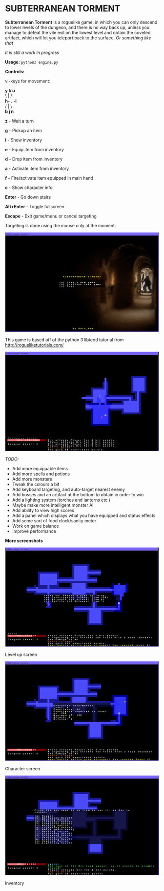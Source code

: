 # SUBTERRANEAN TORMENT

**Subterranean Torment** is a roguelike game, in which you can only descend to lower levels of the dungeon, and there is no way back up, unless you manage to defeat the vile evil on the lowest level and obtain the coveted artifact, which will let you teleport back to the surface. *Or something like that*

*It is still a work in progress*

**Usage:** `python3 engine.py`

**Controls:**

vi-keys for movement:

**y  k  u**  
   \ | /  
**h**- . -**l**  
   / | \  
**b  j  n**


**z** - Wait a turn

**g** - Pickup an item

**i** - Show inventory

**e** - Equip item from inventory

**d** - Drop item from inventory

**a** - Activate item from inventory

**f** - Fire/activate item equipped in main hand

**c** - Show character info

**Enter** - Go down stairs

**Alt+Enter** - Toggle fullscreen

**Escape** - Exit game/menu or cancel targeting

Targeting is done using the mouse only at the moment.


![Main Menu](/screenshots/mainmenu.png)

This game is based off of the python 3 libtcod tutorial from http://rogueliketutorials.com/


![Game](/screenshots/game.png)

*TODO:*

* Add more equippable items
* Add more spells and potions
* Add more monsters
* Tweak the colours a bit
* Add keyboard targeting, and auto-target nearest enemy
* Add bosses and an artifact at the bottom to obtain in order to win
* Add a lighting system (torches and lanterns etc.)
* Maybe make more intelligent monster AI
* Add ability to view high scores
* Add a panel which displays what you have equipped and status effects
* Add some sort of food clock/sanity meter
* Work on game balance
* Improve performance

**More screenshots**

![Level Up](/screenshots/levelup.png)

Level up screen

![Character](/screenshots/character.png)

Character screen

![Inventory](/screenshots/inventory.png)

Inventory

